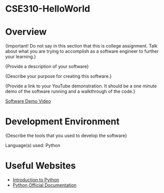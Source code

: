 # CSE310-HelloWorld

# Overview

{Important!  Do not say in this section that this is college assignment.  Talk about what you are trying to accomplish as a software engineer to further your learning.}

{Provide a description of your software}

{Describe your purpose for creating this software.}

{Provide a link to your YouTube demonstration.  It should be a one minute demo of the software running and a walkthrough of the code.}

[Software Demo Video](http://youtube.link.goes.here)

# Development Environment

{Describe the tools that you used to develop the software}

Language(s) used: Python

# Useful Websites

* [Introduction to Python](https://docs.microsoft.com/en-us/learn/modules/intro-to-python/)
* [Python Official Documentation](https://www.python.org/doc/)